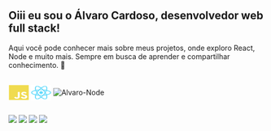 ## Oiii eu sou o Álvaro Cardoso, desenvolvedor web full stack!

Aqui você pode conhecer mais sobre meus projetos, onde exploro React, Node e muito mais. Sempre em busca de aprender e compartilhar conhecimento. 🚀

<div style="display: inline_block"><br>
  <img align="center" alt="Alvaro-Js" height="30" width="40" src="https://raw.githubusercontent.com/devicons/devicon/master/icons/javascript/javascript-plain.svg">
  <img align="center" alt="Alvaro-React" height="30" width="40" src="https://raw.githubusercontent.com/devicons/devicon/master/icons/react/react-original.svg">
  <img align="center" alt="Alvaro-Node" height="30" width="40" src="https://raw.githubusercontent.com/devicons/devicon/master/icons/node/node.svg">
</div>
  
  ##
 
<div> 
  <a href="https://www.youtube.com/@alvarocardoso120" target="_blank"><img src="https://img.shields.io/badge/YouTube-FF0000?style=for-the-badge&logo=youtube&logoColor=white" target="_blank"></a>
  <a href="https://www.instagram.com/cardosoalvaro_/" target="_blank"><img src="https://img.shields.io/badge/-Instagram-%23E4405F?style=for-the-badge&logo=instagram&logoColor=white" target="_blank"></a>
  <a href = "mailto:alvaro.cardoso@universo.univates.br"><img src="https://img.shields.io/badge/-Gmail-%23333?style=for-the-badge&logo=gmail&logoColor=white" target="_blank"></a>
  <a href="https://www.linkedin.com/in/cardosoalvaro/" target="_blank"><img src="https://img.shields.io/badge/-LinkedIn-%230077B5?style=for-the-badge&logo=linkedin&logoColor=white" target="_blank"></a> 
</div>

